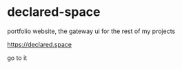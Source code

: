 # declared-space
portfolio website, the gateway ui for the rest of my projects

https://declared.space

go to it
